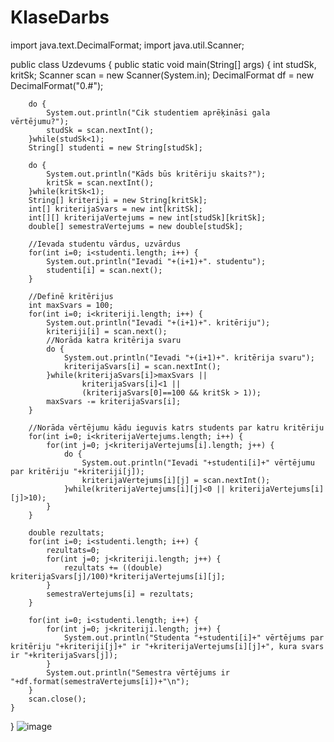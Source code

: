# KlaseDarbs
import java.text.DecimalFormat;
import java.util.Scanner;

public class Uzdevums {
	public static void main(String[] args) {
		int studSk, kritSk;
		Scanner scan = new Scanner(System.in);
		DecimalFormat df = new DecimalFormat("0.#");
		     
		do {
			System.out.println("Cik studentiem aprēķināsi gala vērtējumu?");
			studSk = scan.nextInt();
		}while(studSk<1);
		String[] studenti = new String[studSk];
		
		do {
			System.out.println("Kāds būs kritēriju skaits?");
			kritSk = scan.nextInt();
		}while(kritSk<1);
		String[] kriteriji = new String[kritSk];
		int[] kriterijaSvars = new int[kritSk];
		int[][] kriterijaVertejums = new int[studSk][kritSk];
		double[] semestraVertejums = new double[studSk];
		
		//Ievada studentu vārdus, uzvārdus
		for(int i=0; i<studenti.length; i++) {
			System.out.println("Ievadi "+(i+1)+". studentu");
			studenti[i] = scan.next();
		}
		
		//Definē kritērijus
		int maxSvars = 100;
		for(int i=0; i<kriteriji.length; i++) {
			System.out.println("Ievadi "+(i+1)+". kritēriju");
			kriteriji[i] = scan.next();
			//Norāda katra kritērija svaru
			do {
				System.out.println("Ievadi "+(i+1)+". kritērija svaru");
				kriterijaSvars[i] = scan.nextInt();
			}while(kriterijaSvars[i]>maxSvars || 
					kriterijaSvars[i]<1 || 
					(kriterijaSvars[0]==100 && kritSk > 1));
			maxSvars -= kriterijaSvars[i];
		}
		
		//Norāda vērtējumu kādu ieguvis katrs students par katru kritēriju
		for(int i=0; i<kriterijaVertejums.length; i++) {
			for(int j=0; j<kriterijaVertejums[i].length; j++) {
				do {
					System.out.println("Ievadi "+studenti[i]+" vērtējumu par kritēriju "+kriteriji[j]);
					kriterijaVertejums[i][j] = scan.nextInt();
				}while(kriterijaVertejums[i][j]<0 || kriterijaVertejums[i][j]>10);
			}
		}
		
		double rezultats;
		for(int i=0; i<studenti.length; i++) {
			rezultats=0;
			for(int j=0; j<kriteriji.length; j++) {
				rezultats += ((double) kriterijaSvars[j]/100)*kriterijaVertejums[i][j];
			}
			semestraVertejums[i] = rezultats;
		}
		
		for(int i=0; i<studenti.length; i++) {	
			for(int j=0; j<kriteriji.length; j++) {
				System.out.println("Studenta "+studenti[i]+" vērtējums par kritēriju "+kriteriji[j]+" ir "+kriterijaVertejums[i][j]+", kura svars ir "+kriterijaSvars[j]);
			}
			System.out.println("Semestra vērtējums ir "+df.format(semestraVertejums[i])+"\n");
		}
		scan.close();
	}
}
![image](https://user-images.githubusercontent.com/98739098/152132978-fb508727-b770-41d1-85fc-1a9c93e20a08.png)

